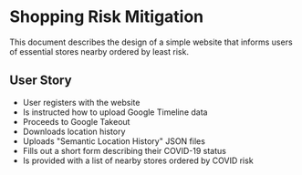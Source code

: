 # Shopping Risk Mitigation

This document describes the design of a simple website that informs users of essential stores nearby ordered by least risk.



## User Story

- User registers with the website
- Is instructed how to upload Google Timeline data
- Proceeds to Google Takeout
- Downloads location history
- Uploads "Semantic Location History" JSON files
- Fills out a short form describing their COVID-19 status
- Is provided with a list of nearby stores ordered by COVID risk





